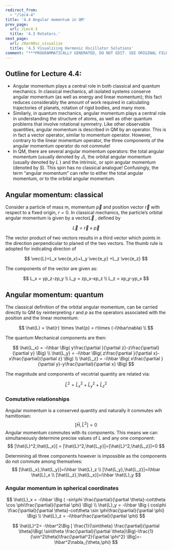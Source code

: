 ```yaml
---
redirect_from:
  - "/lec4-4"
title: '4.4 Angular momentum in QM'
prev_page:
  url: /Lec4-3
  title: '4.3 Rotators.'
next_page:
  url: /HarmOsc_visualize
  title: '4.5 Visualziing Harmonic Oscillator Solutions'
comment: "***PROGRAMMATICALLY GENERATED, DO NOT EDIT. SEE ORIGINAL FILES IN /content***"
---
```

## Outline for Lecture 4.4:  

- Angular momentum plays a central role in both classical and quantum mechanics. In classical mechanics, all isolated systems conserve angular momentum (as well as energy and linear momentum); this fact reduces considerably the amount of work required in calculating trajectories of planets, rotation of rigid bodies, and many more. 
- Similarly, in quantum mechanics, angular momentum plays a central role in understanding the structure of atoms, as well as other quantum problems that involve rotational symmetry. Like other observable quantities, angular momentum is described in QM by an operator. This is in fact a vector operator, similar to momentum operator. However, contrary to the linear momentum operator, the three components of the angular momentum operator do not commute!
- In QM, there are several angular momentum operators: the total angular momentum (usually denoted by $J$), the orbital angular momentum (usually denoted by $L$ ) and the intrinsic, or spin angular momentum (denoted by $S$). This spin has no classical analogue! Confusingly, the term “angular momentum” can refer to either the total angular momentum, or to the orbital angular momentum.



## Angular momentum: classical

Consider a particle of mass m, momentum $\vec{p}$ and position vector $\vec{r}$ with respect to a fixed origin, $r = 0$. In classical mechanics, the particle’s orbital angular momentum is given by a vector$\vec{L}$ , defined by


$$
\vec{L} = \vec{r}  \times \vec{p}
$$


The vector product of two vectors results in a third vector which points in the direction perpendicular to planed of the two vectors. The thumb rule is adopted for indicating directon of 



$$
\vec{L}=L_x \vec{e_x}+L_y \vec{e_y} +L_z \vec{e_z} 
$$

 The components of the vector are given as:


$$
L_x = yp_z-zp_y \\
L_y = zp_x-xp_z \\
L_z = xp_y-yp_x
$$


## Angular momentum: quantum



The classical definition of the orbital angular momentum,  can be carried directly to QM by reinterpreting $r$ and $p$ as the operators associated with the position and the linear momentum:


$$
\hat{L} = \hat{r}  \times \hat{p} = r\times (-i\hbar\nabla) \\
$$

The quantum Mechanical components are then:


$$
\hat{L_x} = -i\hbar \Big( y\frac{\partial }{\partial z}-z\frac{\partial}{\partial y} \Big) \\
\hat{L_y} = -i\hbar \Big( z\frac{\partial }{\partial x}-x\frac{\partial}{\partial z} \Big) \\
\hat{L_z} = -i\hbar \Big( x\frac{\partial }{\partial y}-y\frac{\partial}{\partial x} \Big)
$$

The magnitude and components of vecotrial quantity are related via: 

$$
\hat{L}^2 = \hat{L}^2_x+\hat{L}^2_y+\hat{L}^2_z
$$



### Comutative relationships 

Angular momentum is a conserved quantity and naturally it commutes wih hamitlonian:
$$
[\hat{H},\hat{L}^2]=0
$$
Angular momentum commutes with its components. This means we can simultaneously determine precise values of $L$ and any one component:
$$
[\hat{L}^2,\hat{L_x}] = [\hat{L}^2,\hat{L_y}]=[\hat{L}^2,\hat{L_z}]=0
$$

Determining all three components however is impossible as the components do not commute among themselves:
$$
[\hat{L_x},\hat{L_y}]=i\hbar \hat{L}_z
\\ 
[\hat{L_y},\hat{L_z}]=i\hbar \hat{L}_x 
\\ 
[\hat{L_z},\hat{L_x}]=i\hbar \hat{L}_y
$$



### Angular momentum in spherical coordinates

$$
\hat{L}_x = -i\hbar \Big (  -sin\phi \frac{\partial}{\partial \theta}-cot\theta \cos \phi\frac{\partial}{\partial \phi}     \Big) \\
\hat{L}_y = -i\hbar \Big (  cos\phi \frac{\partial}{\partial \theta}-cot\theta \sin \phi\frac{\partial}{\partial \phi}     \Big) \\
\hat{L}_z = -i\hbar\frac{\partial}{\partial \phi}
$$


$$
\hat{L}^2= -\hbar^2\Big [  \frac{1}{\sin\theta} \frac{\partial}{\partial \theta}\Big( \sin\theta \frac{\partial}{\partial \theta}\Big)-\frac{1}{\sin^2\theta}\frac{\partial^2}{\partial \phi^2}     \Big]=-\hbar^2\nabla_{\theta,\phi}
$$


